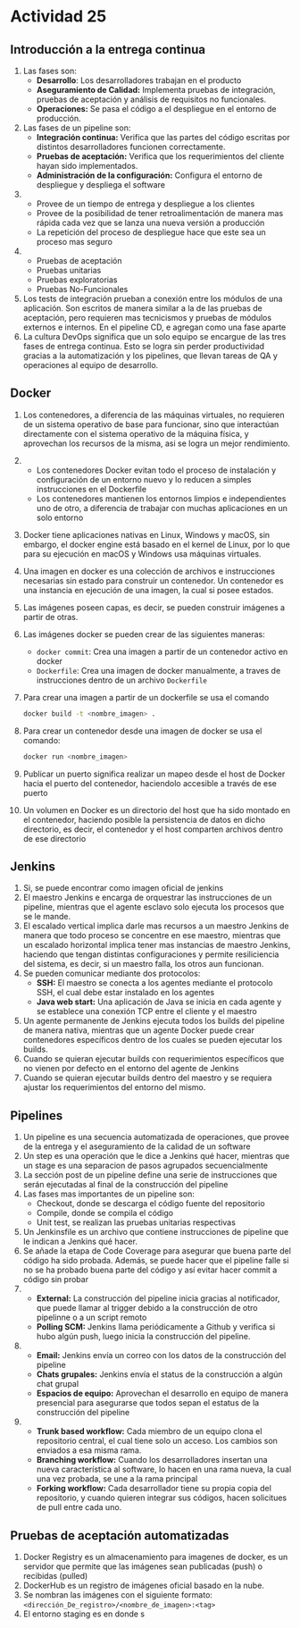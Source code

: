 # Actividad 25

## Introducción a la entrega continua

1. Las fases son:
   - **Desarrollo**: Los desarrolladores trabajan en el producto
   - **Aseguramiento de Calidad:** Implementa pruebas de integración, pruebas de aceptación y análisis de requisitos no funcionales.
   - **Operaciones:** Se pasa el código a el despliegue en el entorno de producción.
2. Las fases de un pipeline son:
   - **Integración continua:** Verifica que las partes del código escritas por distintos desarrolladores funcionen correctamente.
   - **Pruebas de aceptación:** Verifica que los requerimientos del cliente hayan sido implementados.
   - **Administración de la configuración:** Configura el entorno de despliegue y despliega el software
3. - Provee de un tiempo de entrega y despliegue a los clientes
   - Provee de la posibilidad de tener retroalimentación de manera mas rápida cada vez que se lanza una nueva versión a producción
   - La repetición del proceso de despliegue hace que este sea un proceso mas seguro
4. - Pruebas de aceptación
   - Pruebas unitarias
   - Pruebas exploratorias
   - Pruebas No-Funcionales
5. Los tests de integración prueban a conexión entre los módulos de una aplicación. Son escritos de manera similar a la de las pruebas de aceptación, pero requieren mas tecnicismos y pruebas de módulos externos e internos. En el pipeline CD, e agregan como una fase aparte
6. La cultura DevOps significa que un solo equipo se encargue de las tres fases de entrega continua. Esto se logra sin perder productividad gracias a la automatización y los pipelines, que llevan tareas de QA y operaciones al equipo de desarrollo.

## Docker

1. Los contenedores, a diferencia de las máquinas virtuales, no requieren de un sistema operativo de base para funcionar, sino que interactúan directamente con el sistema operativo de la máquina física, y aprovechan los recursos de la misma, asi se logra un mejor rendimiento.

2. - Los contenedores Docker evitan todo el proceso de instalación y configuración de un entorno nuevo y lo reducen a simples instrucciones en el Dockerfile
   - Los contenedores mantienen los entornos limpios e independientes uno de otro, a diferencia de trabajar con muchas aplicaciones en un solo entorno

3. Docker tiene aplicaciones nativas en Linux, Windows y macOS, sin embargo, el docker engine está basado en el kernel de Linux, por lo que para su ejecución en macOS y Windows usa máquinas virtuales.

4. Una imagen en docker es una colección de archivos e instrucciones necesarias sin estado para construir un contenedor. Un contenedor es una instancia en ejecución de una imagen, la cual si posee estados.

5. Las imágenes poseen capas, es decir, se pueden construir imágenes a partir de otras.

6. Las imágenes docker se pueden crear de las siguientes maneras:

   - `docker commit`: Crea una imagen a partir de un contenedor activo en docker
   - `Dockerfile`: Crea una imagen de docker manualmente, a traves de instrucciones dentro de un archivo `Dockerfile`

7. Para crear una imagen a partir de un dockerfile se usa el comando 

   ```bash
   docker build -t <nombre_imagen> .
   ```

8. Para crear un contenedor desde una imagen de docker se usa el comando:

   ```bash
   docker run <nombre_imagen>
   ```

9. Publicar un puerto significa realizar un mapeo desde el host de Docker hacia el puerto del contenedor, haciendolo accesible a través de ese puerto

10. Un volumen en Docker es un directorio del host que ha sido montado en el contenedor, haciendo posible la persistencia de datos en dicho directorio, es decir, el contenedor y el host comparten archivos dentro de ese directorio

## Jenkins

1. Si, se puede encontrar como imagen oficial de jenkins
2. El maestro Jenkins e encarga de orquestrar las instrucciones de un pipeline, mientras que el agente esclavo solo ejecuta los procesos que se le mande.
3. El escalado vertical implica darle mas recursos a un maestro Jenkins de manera que todo proceso se concentre en ese maestro, mientras que un escalado horizontal implica tener mas instancias de maestro Jenkins, haciendo que tengan distintas configuraciones y permite resiliciencia del sistema, es decir, si un maestro falla, los otros aun funcionan.
4. Se pueden comunicar mediante dos protocolos:
   - **SSH:** El maestro se conecta a los agentes mediante el protocolo SSH, el cual debe estar instalado en los agentes
   - **Java web start:** Una aplicación de Java se inicia en cada agente y se establece una conexión TCP entre el cliente y el maestro
5. Un agente permanente de Jenkins ejecuta todos los builds del pipeline de manera nativa, mientras que un agente Docker puede crear contenedores específicos dentro de los cuales se pueden ejecutar los builds.
6. Cuando se quieran ejecutar builds con requerimientos específicos que no vienen por defecto en el entorno del agente de Jenkins
7. Cuando se quieran ejecutar builds dentro del maestro y se requiera ajustar los requerimientos del entorno del mismo.

## Pipelines

1. Un pipeline es una secuencia automatizada de operaciones, que provee de la entrega y el aseguramiento de la calidad de un software
2. Un step es una operación que le dice a Jenkins qué hacer, mientras que un stage es una separacion de pasos agrupados secuencialmente
3. La sección post de un pipeline define una serie de instrucciones que serán ejecutadas al final de la construcción del pipeline
4. Las fases mas importantes de un pipeline son:
   - Checkout, donde se descarga el código fuente del repositorio 
   - Compile, donde se compila el código
   - Unit test, se realizan las pruebas unitarias respectivas
5. Un Jenkinsfile es un archivo que contiene instrucciones de pipeline que le indican a Jenkins qué hacer.
6. Se añade la etapa de Code Coverage para asegurar que buena parte del código ha sido probada. Además, se puede hacer que el pipeline falle si no se ha probado buena parte del código y así evitar hacer commit a código sin probar
7. - **External:** La construcción del pipeline inicia gracias al notificador, que puede llamar al trigger debido a la construcción de otro pipelinne o a un script remoto
   - **Polling SCM:** Jenkins llama periódicamente a Github y verifica si hubo algún push, luego inicia la construcción del pipeline.
8. - **Email:** Jenkins envía un correo con los datos de la construcción del pipeline
   - **Chats grupales:** Jenkins envía el status de la construcción a algún chat grupal
   - **Espacios de equipo:** Aprovechan el desarrollo en equipo de manera presencial para asegurarse que todos sepan el estatus de la construcción del pipeline
9. - **Trunk based workflow:** Cada miembro de un equipo clona el repositorio central, el cual tiene solo un acceso. Los cambios son enviados a esa misma rama.
   - **Branching workflow:** Cuando los desarrolladores insertan una nueva característica al software, lo hacen en una rama nueva, la cual una vez probada, se une a la rama principal
   - **Forking workflow:** Cada desarrollador tiene su propia copia del repositorio, y cuando quieren integrar sus códigos, hacen solicitues de pull entre cada uno.

## Pruebas de aceptación automatizadas

1. Docker Registry es un almacenamiento para imagenes de docker, es un servidor que permite que las imágenes sean publicadas (push) o recibidas (pulled)
2. DockerHub es un registro de imágenes oficial basado en la nube.
3. Se nombran las imágenes con el siguiente formato: `<dirección_De_registro>/<nombre_de_imagen>:<tag>`
4. El entorno staging es en donde s